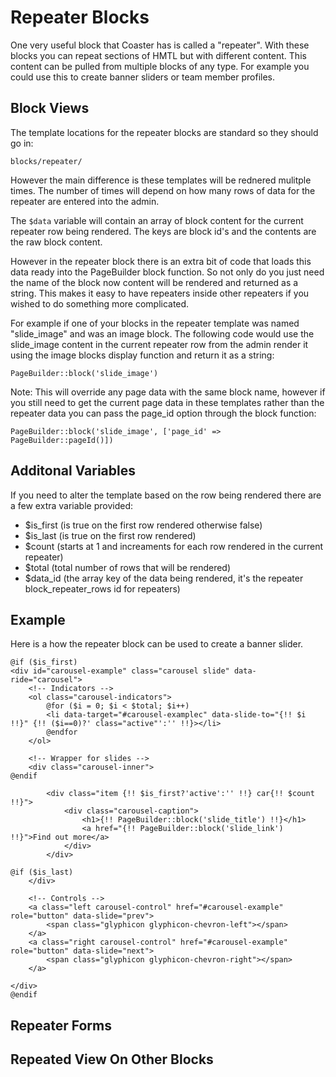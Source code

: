 # Repeater Blocks

One very useful block that Coaster has is called a "repeater". With these blocks you can repeat sections of HMTL but with different content. This content can be pulled from multiple blocks of any type. For example you could use this to create banner sliders or team member profiles.

## Block Views

The template locations for the repeater blocks are standard so they should go in:

`blocks/repeater/`

However the main difference is these templates will be rednered mulitple times. The number of times will depend on how many rows of data for the repeater are entered into the admin.

The `$data` variable will contain an array of block content for the current repeater row being rendered. The keys are block id's and the contents are the raw block content.

However in the repeater block there is an extra bit of code that loads this data ready into the PageBuilder block function. So not only do you just need the name of the block now content will be rendered and returned as a string. This makes it easy to have repeaters inside other repeaters if you wished to do something more complicated.

For example if one of your blocks in the repeater template was named "slide_image" and was an image block. The following code would use the slide_image content in the current repeater row from the admin render it using the image blocks display function and return it as a string:

`PageBuilder::block('slide_image')` 

Note: This will override any page data with the same block name, however if you still need to get the current page data in these templates rather than the repeater data you can pass the page_id option through the block function:

`PageBuilder::block('slide_image', ['page_id' => PageBuilder::pageId()])` 

## Additonal Variables

If you need to alter the template based on the row being rendered there are a few extra variable provided:

- $is_first (is true on the first row rendered otherwise false) 
- $is_last (is true on the first row rendered) 
- $count (starts at 1 and increaments for each row rendered in the current repeater)
- $total (total number of rows that will be rendered)
- $data_id (the array key of the data being rendered, it's the repeater block_repeater_rows id for repeaters)

## Example

Here is a how the repeater block can be used to create a banner slider. 

```
@if ($is_first)
<div id="carousel-example" class="carousel slide" data-ride="carousel">
    <!-- Indicators -->
    <ol class="carousel-indicators">
        @for ($i = 0; $i < $total; $i++)
        <li data-target="#carousel-examplec" data-slide-to="{!! $i !!}" {!! ($i==0)?' class="active"':'' !!}></li>
        @endfor
    </ol>
    
    <!-- Wrapper for slides -->
    <div class="carousel-inner">
@endif

        <div class="item {!! $is_first?'active':'' !!} car{!! $count !!}">
            <div class="carousel-caption">
                <h1>{!! PageBuilder::block('slide_title') !!}</h1>
                <a href="{!! PageBuilder::block('slide_link') !!}">Find out more</a>
            </div>
        </div>

@if ($is_last)
    </div>

    <!-- Controls -->
    <a class="left carousel-control" href="#carousel-example" role="button" data-slide="prev">
        <span class="glyphicon glyphicon-chevron-left"></span>
    </a>
    <a class="right carousel-control" href="#carousel-example" role="button" data-slide="next">
        <span class="glyphicon glyphicon-chevron-right"></span>
    </a>
    
</div>
@endif
```

## Repeater Forms



## Repeated View On Other Blocks
